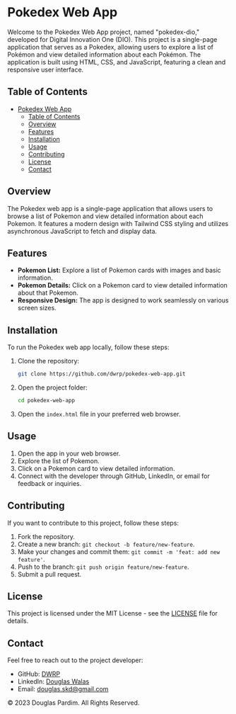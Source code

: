 # Pokedex Web App

Welcome to the Pokedex Web App project, named "pokedex-dio," developed for Digital Innovation One (DIO). This project is a single-page application that serves as a Pokedex, allowing users to explore a list of Pokémon and view detailed information about each Pokémon. The application is built using HTML, CSS, and JavaScript, featuring a clean and responsive user interface.

## Table of Contents

- [Pokedex Web App](#pokedex-web-app)
  - [Table of Contents](#table-of-contents)
  - [Overview](#overview)
  - [Features](#features)
  - [Installation](#installation)
  - [Usage](#usage)
  - [Contributing](#contributing)
  - [License](#license)
  - [Contact](#contact)

## Overview

The Pokedex web app is a single-page application that allows users to browse a list of Pokemon and view detailed information about each Pokemon. It features a modern design with Tailwind CSS styling and utilizes asynchronous JavaScript to fetch and display data.

## Features

- **Pokemon List:** Explore a list of Pokemon cards with images and basic information.
- **Pokemon Details:** Click on a Pokemon card to view detailed information about that Pokemon.
- **Responsive Design:** The app is designed to work seamlessly on various screen sizes.

## Installation

To run the Pokedex web app locally, follow these steps:

1. Clone the repository:

   ```bash
   git clone https://github.com/dwrp/pokedex-web-app.git
   ```

2. Open the project folder:

   ```bash
   cd pokedex-web-app
   ```

3. Open the `index.html` file in your preferred web browser.

## Usage

1. Open the app in your web browser.
2. Explore the list of Pokemon.
3. Click on a Pokemon card to view detailed information.
4. Connect with the developer through GitHub, LinkedIn, or email for feedback or inquiries.

## Contributing

If you want to contribute to this project, follow these steps:

1. Fork the repository.
2. Create a new branch: `git checkout -b feature/new-feature`.
3. Make your changes and commit them: `git commit -m 'feat: add new feature'`.
4. Push to the branch: `git push origin feature/new-feature`.
5. Submit a pull request.

## License

This project is licensed under the MIT License - see the [LICENSE](LICENSE) file for details.

## Contact

Feel free to reach out to the project developer:

- GitHub: [DWRP](https://github.com/DWRP)
- LinkedIn: [Douglas Walas](https://www.linkedin.com/in/douglas-pardim)
- Email: [douglas.skd@gmail.com](mailto:douglas.skd@gmail.com)

© 2023 Douglas Pardim. All Rights Reserved.
